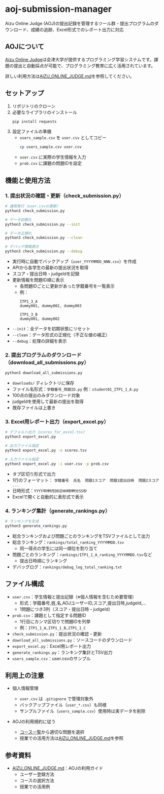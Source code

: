 # aoj-submission-manager

Aizu Online Judge (AOJ)の提出記録を管理するツール群 - 提出プログラムのダウンロード、成績の追跡、Excel形式でのレポート出力に対応

## AOJについて

[Aizu Online Judge](https://onlinejudge.u-aizu.ac.jp/courses/list)は会津大学が提供するプログラミング学習システムです。課題の提出と自動採点が可能で、プログラミング教育に広く活用されています。

詳しい利用方法は[AIZU_ONLINE_JUDGE.md](AIZU_ONLINE_JUDGE.md)を参照してください。

## セットアップ

1. リポジトリのクローン
2. 必要なライブラリのインストール
   ```bash
   pip install requests
   ```
3. 設定ファイルの準備
   - `users_sample.csv` を `user.csv` としてコピー
     ```bash
     cp users_sample.csv user.csv
     ```
   - `user.csv` に実際の学生情報を入力
   - `prob.csv` に課題の問題IDを設定

## 機能と使用方法

### 1. 提出状況の確認・更新（check_submission.py）

```bash
# 通常実行（user.csvの更新）
python3 check_submission.py

# データ初期化
python3 check_submission.py --init

# データ正規化
python3 check_submission.py --clean

# デバッグ情報表示
python3 check_submission.py --debug
```

- 実行時に自動でバックアップ（`user_YYYYMMDD_NNN.csv`）を作成
- APIから各学生の最新の提出状況を取得
- スコア・提出日時・judgeIdを記録
- 更新情報を問題ID順に表示
  - 各問題IDごとに更新があった学籍番号を一覧表示
  - 例：
    ```
    ITP1_3_A
    dummy001, dummy002, dummy003

    ITP1_3_B
    dummy001, dummy002
    ```
- `--init`：全データを初期状態にリセット
- `--clean`：データ形式の正規化（不正な値の補正）
- `--debug`：処理の詳細を表示

### 2. 提出プログラムのダウンロード（download_all_submissions.py）

```bash
python3 download_all_submissions.py
```

- `downloads/` ディレクトリに保存
- ファイル名形式：`学籍番号_問題ID.py`
  例：`student01_ITP1_1_A.py`
- 100点の提出のみダウンロード対象
- judgeIdを使用して最新の提出を取得
- 既存ファイルは上書き

### 3. Excel用レポート出力（export_excel.py）

```bash
# デフォルト出力（scores_for_excel.tsv）
python3 export_excel.py

# 出力ファイル指定
python3 export_excel.py -o scores.tsv

# 入力ファイル指定
python3 export_excel.py -i user.csv -p prob.csv
```

- タブ区切り形式で出力
- 1行のフォーマット：
  `学籍番号  氏名  問題1スコア  問題1提出日時  問題2スコア ...`
- 日時形式：`YYYY年MM月DD日HH時MM分SS秒`
- Excelで開くと自動的に表形式で表示

### 4. ランキング集計（generate_rankings.py）

```bash
# ランキングを生成
python3 generate_rankings.py
```

- 総合ランキングおよび問題ごとのランキングをTSVファイルとして出力
- 総合ランキング：`rankings/total_ranking_YYYYMMDD.tsv`
  - 同一得点の学生には同一順位を割り当て
- 問題ごとのランキング：`rankings/ITP1_1_A_ranking_YYYYMMDD.tsv`など
  - 提出日時順にランキング
- デバッグログ：`rankings/debug_log_total_ranking.txt`

## ファイル構成

- `user.csv`：学生情報と提出記録（※個人情報を含むため要管理）
  - 形式：学籍番号,姓,名,AOJユーザーID,スコア,提出日時,judgeId,...
  - 1問題につき3列（スコア・提出日時・judgeId）
- `prob.csv`：課題として指定する問題ID
  - 1行目にカンマ区切りで問題IDを列挙
  - 例：`ITP1_1_A,ITP1_1_B,ITP1_1_C`
- `check_submission.py`：提出状況の確認・更新
- `download_all_submissions.py`：ソースコードのダウンロード
- `export_excel.py`：Excel用レポート出力
- `generate_rankings.py`：ランキング集計とTSV出力
- `users_sample.csv`：user.csvのサンプル

## 利用上の注意

- 個人情報管理
  - `user.csv` は `.gitignore` で管理対象外
  - バックアップファイル（`user_*.csv`）も同様
  - サンプルファイル（`users_sample.csv`）使用時は実データを削除

- AOJの利用規約に従う
  - [コース一覧](https://onlinejudge.u-aizu.ac.jp/courses/list)から適切な問題を選択
  - 授業での活用方法は[AIZU_ONLINE_JUDGE.md](AIZU_ONLINE_JUDGE.md)を参照

## 参考資料

- [AIZU_ONLINE_JUDGE.md](AIZU_ONLINE_JUDGE.md)：AOJの利用ガイド
  - ユーザー登録方法
  - コースの選択方法
  - 授業での活用例
